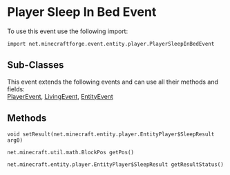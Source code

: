 # Player Sleep In Bed Event

To use this event use the following import:
```groovy:no-line-numbers
import net.minecraftforge.event.entity.player.PlayerSleepInBedEvent
```

## Sub-Classes
This event extends the following events and can use all their methods and fields: <br>
[PlayerEvent](./player_event/index.md), [LivingEvent](./living_event/index.md), [EntityEvent](./entity_event/index.md)

## Methods
```groovy:no-line-numbers
void setResult(net.minecraft.entity.player.EntityPlayer$SleepResult arg0)
```

```groovy:no-line-numbers
net.minecraft.util.math.BlockPos getPos()
```

```groovy:no-line-numbers
net.minecraft.entity.player.EntityPlayer$SleepResult getResultStatus()
```
